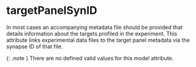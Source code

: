 # targetPanelSynID
In most cases an accompanying metadata file should be provided that details information about the targets profiled in the experiment. This attribute links experimental data files to the target panel metadata via the synapse ID of that file.


{: .note }
There are no defined valid values for this model attribute.
